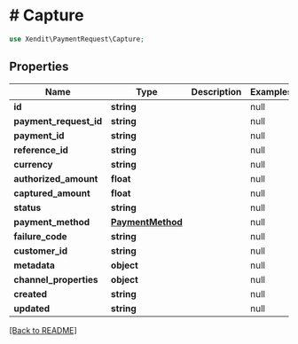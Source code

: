 # # Capture


```php
use Xendit\PaymentRequest\Capture;
```
## Properties

| Name | Type | Description | Examples | Notes |
| ------------ | ------------- | ------------- | ------------- | -------------|
| **id** | **string** |  | null |  |
| **payment_request_id** | **string** |  | null |  |
| **payment_id** | **string** |  | null |  |
| **reference_id** | **string** |  | null |  |
| **currency** | **string** |  | null |  |
| **authorized_amount** | **float** |  | null |  |
| **captured_amount** | **float** |  | null |  |
| **status** | **string** |  | null |  |
| **payment_method** | [**PaymentMethod**](PaymentMethod.md) |  | null |  |
| **failure_code** | **string** |  | null |  |
| **customer_id** | **string** |  | null |  |
| **metadata** | **object** |  | null |  |
| **channel_properties** | **object** |  | null |  |
| **created** | **string** |  | null |  |
| **updated** | **string** |  | null |  |


[[Back to README]](../../README.md)
